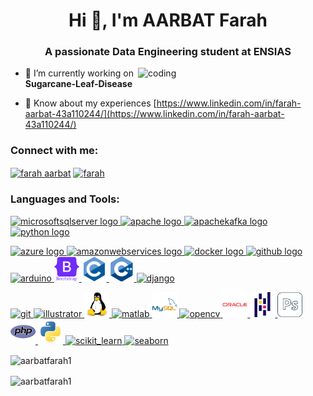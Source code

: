 
<h1 align="center">Hi 👋, I'm AARBAT Farah</h1>
<h3 align="center">A passionate Data Engineering student at ENSIAS</h3>
<img align= "right" alt="coding" width="300" src="https://media0.giphy.com/media/LaVp0AyqR5bGsC5Cbm/giphy.gif?cid=ecf05e47pax09fjx82hj05hkfju05kicoyhb4wblvtzto4q3&ep=v1_gifs_search&rid=giphy.gif&ct=g">

- 🔭 I’m currently working on **Sugarcane-Leaf-Disease**

- 📄 Know about my experiences [https://www.linkedin.com/in/farah-aarbat-43a110244/](https://www.linkedin.com/in/farah-aarbat-43a110244/)

<h3 align="left">Connect with me:</h3>
<p align="left">
<a href="https://linkedin.com/in/farah aarbat" target="blank"><img align="center" src="https://raw.githubusercontent.com/rahuldkjain/github-profile-readme-generator/master/src/images/icons/Social/linked-in-alt.svg" alt="farah aarbat" height="30" width="40" /></a>
<a href="https://kaggle.com/farah" target="blank"><img align="center" src="https://raw.githubusercontent.com/rahuldkjain/github-profile-readme-generator/master/src/images/icons/Social/kaggle.svg" alt="farah" height="30" width="40" /></a>
</p>

<h3 align="left">Languages and Tools:</h3>
<p align="left"> <a href="https://www.arduino.cc/" target="_blank" rel="noreferrer"> <img src="https://cdn.jsdelivr.net/gh/devicons/devicon/icons/microsoftsqlserver/microsoftsqlserver-plain.svg" width="40" height="40" alt="microsoftsqlserver logo"  /> <img src="https://cdn.jsdelivr.net/gh/devicons/devicon/icons/apache/apache-original.svg" width="40" height="40" alt="apache logo"  /> <img src="https://cdn.jsdelivr.net/gh/devicons/devicon/icons/apachekafka/apachekafka-original.svg" width="40" height="40" alt="apachekafka logo"  /> <img src="https://cdn.jsdelivr.net/gh/devicons/devicon/icons/python/python-original.svg" width="40" height="40" alt="python logo"  />  <div align="left">
  <img src="https://cdn.jsdelivr.net/gh/devicons/devicon/icons/azure/azure-original.svg" width="40" height="40" alt="azure logo"  /> <img src="https://cdn.jsdelivr.net/gh/devicons/devicon/icons/amazonwebservices/amazonwebservices-line-wordmark.svg" width="40" height="40"alt="amazonwebservices logo"  /> <img src="https://cdn.jsdelivr.net/gh/devicons/devicon/icons/docker/docker-original.svg" width="40" height="40" alt="docker logo"  /> <img src="https://cdn.jsdelivr.net/gh/devicons/devicon/icons/github/github-original.svg" height="40" alt="github logo"  /> <img src="https://cdn.worldvectorlogo.com/logos/arduino-1.svg" alt="arduino" width="40" height="40"/> </a> <a href="https://getbootstrap.com" target="_blank" rel="noreferrer"> <img src="https://raw.githubusercontent.com/devicons/devicon/master/icons/bootstrap/bootstrap-plain-wordmark.svg" alt="bootstrap" width="40" height="40"/> </a> <a href="https://www.cprogramming.com/" target="_blank" rel="noreferrer"> <img src="https://raw.githubusercontent.com/devicons/devicon/master/icons/c/c-original.svg" alt="c" width="40" height="40"/> </a> <a href="https://www.w3schools.com/cpp/" target="_blank" rel="noreferrer"> <img src="https://raw.githubusercontent.com/devicons/devicon/master/icons/cplusplus/cplusplus-original.svg" alt="cplusplus" width="40" height="40"/> </a> <a href="https://www.djangoproject.com/" target="_blank" rel="noreferrer"> <img src="https://cdn.worldvectorlogo.com/logos/django.svg" alt="django" width="40" height="40"/> </a> <a href="https://git-scm.com/" target="_blank" rel="noreferrer"> <div align="left">
  

  <img src="https://www.vectorlogo.zone/logos/git-scm/git-scm-icon.svg" alt="git" width="40" height="40"/> </a> <a href="https://www.adobe.com/in/products/illustrator.html" target="_blank" rel="noreferrer"> <img src="https://www.vectorlogo.zone/logos/adobe_illustrator/adobe_illustrator-icon.svg" alt="illustrator" width="40" height="40"/> </a> <a href="https://www.linux.org/" target="_blank" rel="noreferrer"> <img src="https://raw.githubusercontent.com/devicons/devicon/master/icons/linux/linux-original.svg" alt="linux" width="40" height="40"/> </a> <a href="https://www.mathworks.com/" target="_blank" rel="noreferrer"> <img src="https://upload.wikimedia.org/wikipedia/commons/2/21/Matlab_Logo.png" alt="matlab" width="40" height="40"/> </a> <a href="https://www.mysql.com/" target="_blank" rel="noreferrer"> <img src="https://raw.githubusercontent.com/devicons/devicon/master/icons/mysql/mysql-original-wordmark.svg" alt="mysql" width="40" height="40"/> </a> <a href="https://opencv.org/" target="_blank" rel="noreferrer"> <img src="https://www.vectorlogo.zone/logos/opencv/opencv-icon.svg" alt="opencv" width="40" height="40"/> </a> <a href="https://www.oracle.com/" target="_blank" rel="noreferrer"> <img src="https://raw.githubusercontent.com/devicons/devicon/master/icons/oracle/oracle-original.svg" alt="oracle" width="40" height="40"/> </a> <a href="https://pandas.pydata.org/" target="_blank" rel="noreferrer"> <img src="https://raw.githubusercontent.com/devicons/devicon/2ae2a900d2f041da66e950e4d48052658d850630/icons/pandas/pandas-original.svg" alt="pandas" width="40" height="40"/> </a> <a href="https://www.photoshop.com/en" target="_blank" rel="noreferrer"> <img src="https://raw.githubusercontent.com/devicons/devicon/master/icons/photoshop/photoshop-line.svg" alt="photoshop" width="40" height="40"/> </a> <a href="https://www.php.net" target="_blank" rel="noreferrer"> <img src="https://raw.githubusercontent.com/devicons/devicon/master/icons/php/php-original.svg" alt="php" width="40" height="40"/> </a> <a href="https://www.python.org" target="_blank" rel="noreferrer"> <img src="https://raw.githubusercontent.com/devicons/devicon/master/icons/python/python-original.svg" alt="python" width="40" height="40"/> </a> <a href="https://scikit-learn.org/" target="_blank" rel="noreferrer"> <img src="https://upload.wikimedia.org/wikipedia/commons/0/05/Scikit_learn_logo_small.svg" alt="scikit_learn" width="40" height="40"/> </a> <a href="https://seaborn.pydata.org/" target="_blank" rel="noreferrer"> <img src="https://seaborn.pydata.org/_images/logo-mark-lightbg.svg" alt="seaborn" width="40" height="40"/> </a> </p>

<p><img align="center" src="https://github-readme-stats.vercel.app/api/top-langs?username=aarbatfarah1&show_icons=true&locale=en&layout=compact" alt="aarbatfarah1" /></p>

<p><img align="center" src="https://github-readme-streak-stats.herokuapp.com/?user=aarbatfarah1&" alt="aarbatfarah1" /></p>

